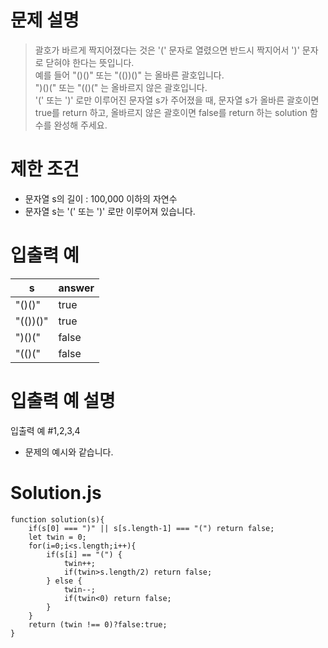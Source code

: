 # 문제 설명

> 괄호가 바르게 짝지어졌다는 것은 '(' 문자로 열렸으면 반드시 짝지어서 ')' 문자로 닫혀야 한다는 뜻입니다.  
> 예를 들어 "()()" 또는 "(())()" 는 올바른 괄호입니다.  
> ")()(" 또는 "(()(" 는 올바르지 않은 괄호입니다.  
> '(' 또는 ')' 로만 이루어진 문자열 s가 주어졌을 때, 문자열 s가 올바른 괄호이면 true를 return 하고, 올바르지 않은 괄호이면 false를 return 하는 solution 함수를 완성해 주세요.

# 제한 조건

- 문자열 s의 길이 : 100,000 이하의 자연수
- 문자열 s는 '(' 또는 ')' 로만 이루어져 있습니다.

# 입출력 예

| s        | answer |
| -------- | ------ |
| "()()"   | true   |
| "(())()" | true   |
| ")()("   | false  |
| "(()("   | false  |

# 입출력 예 설명

입출력 예 #1,2,3,4

- 문제의 예시와 같습니다.

# Solution.js

```
function solution(s){
    if(s[0] === ")" || s[s.length-1] === "(") return false;
    let twin = 0;
    for(i=0;i<s.length;i++){
        if(s[i] == "(") {
            twin++;
            if(twin>s.length/2) return false;
        } else {
            twin--;
            if(twin<0) return false;
        }
    }
    return (twin !== 0)?false:true;
}
```
